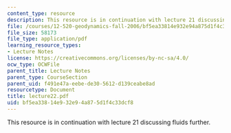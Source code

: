 ```yaml
---
content_type: resource
description: This resource is in continuation with lecture 21 discussing fluids further.
file: /courses/12-520-geodynamics-fall-2006/bf5ea33814e932e94a875d1f4c33dcf8_lecture22.pdf
file_size: 58173
file_type: application/pdf
learning_resource_types:
- Lecture Notes
license: https://creativecommons.org/licenses/by-nc-sa/4.0/
ocw_type: OCWFile
parent_title: Lecture Notes
parent_type: CourseSection
parent_uid: f491e47a-eebe-de30-5612-d139ceabe8ad
resourcetype: Document
title: lecture22.pdf
uid: bf5ea338-14e9-32e9-4a87-5d1f4c33dcf8
---
```

This resource is in continuation with lecture 21 discussing fluids further.